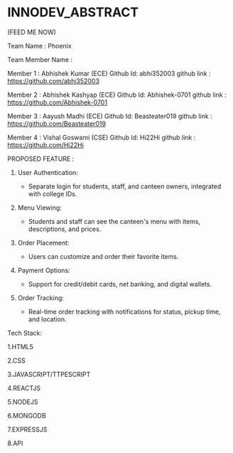 # INNODEV_ABSTRACT


(FEED ME NOW)

Team Name :  Phoenix


Team Member Name :

Member 1 : Abhishek Kumar (ECE)
Github Id: abhi352003
github link : https://github.com/abhi352003

Member 2 : Abhishek Kashyap (ECE)
Github Id: Abhishek-0701
github link : https://github.com/Abhishek-0701

Member 3 : Aayush Madhi (ECE)
Github Id: Beasteater019
github link : https://github.com/Beasteater019



Member 4 : Vishal Goswami (CSE)
Github Id: Hi22Hi
github link : https://github.com/Hi22Hi





PROPOSED FEATURE :


1. User Authentication:
   - Separate login for students, staff, and canteen owners, integrated with college IDs.

2. Menu Viewing:
   - Students and staff can see the canteen's menu with items, descriptions, and prices.

3. Order Placement:
   - Users can customize and order their favorite items.

4. Payment Options:
   - Support for credit/debit cards, net banking, and digital wallets.

5. Order Tracking:
   - Real-time order tracking with notifications for status, pickup time, and location.
  
Tech Stack:

1.HTML5

2.CSS

3.JAVASCRIPT/TTPESCRIPT

4.REACTJS

5.NODEJS

6.MONGODB

7.EXPRESSJS

8.API


